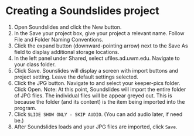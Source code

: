 # Creating a Soundslides project

1. Open Soundslides and click the New button.
2. In the Save your project box, give your project a relevant name. Follow File and Folder Naming Conventions. 
3. Click the expand button \(downward-pointing arrow\) next to the Save As field to display additional storage locations. 
4. In the left panel under Shared, select ufiles.ad.uwm.edu. Navigate to your class folder.
5. Click Save. Sounslides will display a screen with import buttons and project setting. Leave the default settings selected.
6. Click the JPG button. Navigate to and select your keeper-pics folder. Click Open. Note: At this point, Soundslides will import the entire folder of JPG files. The individual files will be appear greyed out. This is because the folder \(and its content\) is the item being imported into the program. 
7. Click `SLIDE SHOW ONLY - SKIP AUDIO`. (You can add audio later, if need be.)
8. After Soundslides loads and your JPG files are imported, click `Save`.


